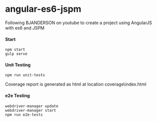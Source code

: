 # angular-es6-jspm

Following BJANDERSON on youtube to create a project using AngularJS with es6 and JSPM

#### Start ####
```
npm start
gulp serve
```


#### Unit Testing ####
```
npm run unit-tests
```

Coverage report is generated as html at location coverage\index.html


#### e2e Testing ####

```
webdriver-manager update
webdriver-manager start
npm run e2e-tests
```
